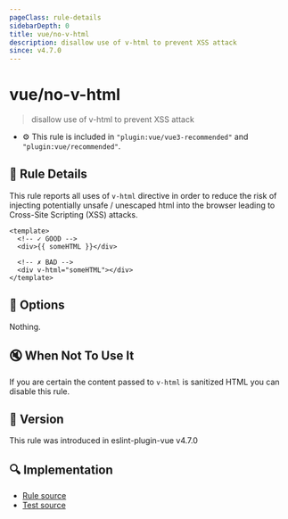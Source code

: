```yaml
---
pageClass: rule-details
sidebarDepth: 0
title: vue/no-v-html
description: disallow use of v-html to prevent XSS attack
since: v4.7.0
---
```


# vue/no-v-html

> disallow use of v-html to prevent XSS attack

- :gear: This rule is included in `"plugin:vue/vue3-recommended"` and `"plugin:vue/recommended"`.

## :book: Rule Details

This rule reports all uses of `v-html` directive in order to reduce the risk of injecting potentially unsafe / unescaped html into the browser leading to Cross-Site Scripting (XSS) attacks.

<eslint-code-block :rules="{'vue/no-v-html': ['error']}">

```vue
<template>
  <!-- ✓ GOOD -->
  <div>{{ someHTML }}</div>

  <!-- ✗ BAD -->
  <div v-html="someHTML"></div>
</template>
```

</eslint-code-block>

## :wrench: Options

Nothing.

## :mute: When Not To Use It

If you are certain the content passed to `v-html` is sanitized HTML you can disable this rule.

## :rocket: Version

This rule was introduced in eslint-plugin-vue v4.7.0

## :mag: Implementation

- [Rule source](https://github.com/vuejs/eslint-plugin-vue/blob/master/lib/rules/no-v-html.js)
- [Test source](https://github.com/vuejs/eslint-plugin-vue/blob/master/tests/lib/rules/no-v-html.js)
